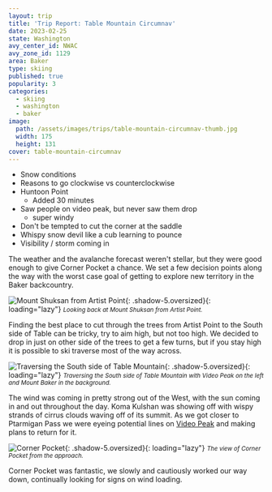 ```yaml
---
layout: trip
title: 'Trip Report: Table Mountain Circumnav'
date: 2023-02-25
state: Washington
avy_center_id: NWAC
avy_zone_id: 1129
area: Baker
type: skiing
published: true
popularity: 3
categories:
  - skiing
  - washington
  - baker
image:
  path: /assets/images/trips/table-mountain-circumnav-thumb.jpg
  width: 175
  height: 131
cover: table-mountain-circumnav
---
```


- Snow conditions
- Reasons to go clockwise vs counterclockwise
- Huntoon Point
  - Added 30 minutes
- Saw people on video peak, but never saw them drop
  - super windy
- Don't be tempted to cut the corner at the saddle
- Whispy snow devil like a cub learning to pounce
- Visibility / storm coming in

The weather and the avalanche forecast weren't stellar, but they were good
enough to give Corner Pocket a chance. We set a few decision points along the
way with the worst case goal of getting to explore new territory in the Baker
backcountry.

![Mount Shuksan from Artist Point](/assets/images/trips/2023-02-25-table-mountain-circumnav/table-mountain-shuksan.jpg "Mount Shuksan from Artist Point"){: .shadow-5.oversized}{: loading="lazy"} <small><i>Looking back at Mount Shuksan from Artist Point.</i></small>

Finding the best place to cut through the trees from Artist Point to the South
side of Table can be tricky, try to aim high, but not too high. We decided to
drop in just on other side of the trees to get a few turns, but if you stay
high it is possible to ski traverse most of the way across.

![Traversing the South side of Table Mountain](/assets/images/trips/2023-02-25-table-mountain-circumnav/table-mountain-south-traverse.jpg "Traversing the South side of Table Mountain"){: .shadow-5.oversized}{: loading="lazy"} <small><i>Traversing the South side of Table Mountain with Video Peak on the left and Mount Baker in the background.</i></small>

The wind was coming in pretty strong out of the West, with the sun coming in
and out throughout the day. Koma Kulshan was showing off with wispy strands of
cirrus clouds waving off of its summit. As we got closer to Ptarmigan Pass we
were eyeing potential lines on [Video Peak](/trips/north-face-video-peak.html)
and making plans to return for it.

![Corner Pocket](/assets/images/trips/2023-02-25-table-mountain-circumnav/table-mountain-corner-pocket.jpg "Corner Pocket"){: .shadow-5.oversized}{: loading="lazy"} <small><i>The view of Corner Pocket from the approach.</i></small>

Corner Pocket was fantastic, we slowly and cautiously worked our way down,
continually looking for signs on wind loading.
